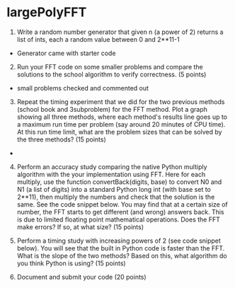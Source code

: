 # largePolyFFT

1) Write a random number generator that given n (a power of 2) returns a list of ints, each a random value between 0 and 2**11-1 
- Generator came with starter code

2) Run your FFT code on some smaller problems and compare the solutions to the school algorithm to verify correctness. (5 points)
- small problems checked and commented out

3) Repeat the timing experiment that we did for the two previous methods (school book and 3subproblem) for the FFT method. Plot a graph showing all three methods, where each method's results line goes up to a maximum run time per problem (say around 20 minutes of CPU time). At this run time limit, what are the problem sizes that can be solved by the three methods? (15 points)
-  

4) Perform an accuracy study comparing the native Python multiply algorithm with the your implementation using FFT. Here for each multiply, use the function convertBack(digits, base) to convert N0 and N1 (a list of digits) into a standard Python long int (with base set to 2**11), then multiply the numbers and check that the solution is the same. See the code snippet below. You may find that at a certain size of number, the FFT starts to get different (and wrong) answers back. This is due to limited floating point mathematical operations. Does the FFT make errors? If so, at what size? (15 points)


5) Perform a timing study with increasing powers of 2 (see code snippet below). You will see that the built in Python code is faster than the FFT. What is the slope of the two methods? Based on this, what algorithm do you think Python is using? (15 points)


6) Document and submit your code (20 points)
